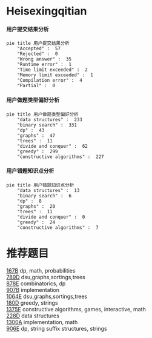 # Heisexingqitian

<!-- tabs:start -->



#### **用户提交结果分析**

```mermaid
pie title 用户提交结果分析
    "Accepted" :  57
    "Rejected" :  0
    "Wrong answer" :  35
    "Runtime error" :  1
    "Time limit exceeded" :  2
    "Memory limit exceeded" :  1
    "Compilation error" :  4
    "Partial" :  0
```

#### **用户做题类型偏好分析**

```mermaid
pie title 用户做题类型偏好分析
    "data structures" :  233
    "binary search" :  331
    "dp" :  43
    "graphs" :  47
    "trees" :  11
    "divide and conquer" :  62
    "greedy" :  299
    "constructive algorithms" :  227
```
#### **用户错题知识点分析**

```mermaid
pie title 用户错题知识点分析
    "data structures" :  13
    "binary search" :  6
    "dp" :  8
    "graphs" :  20
    "trees" :  11
    "divide and conquer" :  0
    "greedy" :  24
    "constructive algorithms" :  7
```



<!-- tabs:end -->
# 推荐题目
[167B](https://codeforces.com/contest/167/problem/B)		dp,
                        math,
                        probabilities		  
[789D](https://codeforces.com/contest/789/problem/D)		dsu,graphs,sortings,trees		  
[878E](https://codeforces.com/contest/878/problem/E)		combinatorics,
                        dp		  
[907B](https://codeforces.com/contest/907/problem/B)		implementation		  
[1064E](https://codeforces.com/contest/1064/problem/E)		dsu,graphs,sortings,trees		  
[180D](https://codeforces.com/contest/180/problem/D)		greedy,
                        strings		  
[1375F](https://codeforces.com/contest/1375/problem/F)		constructive algorithms,
                        games,
                        interactive,
                        math		  
[228D](https://codeforces.com/contest/228/problem/D)		data structures		  
[1300A](https://codeforces.com/contest/1300/problem/A)		implementation,
                        math		  
[906E](https://codeforces.com/contest/906/problem/E)		dp,
                        string suffix structures,
                        strings		  
